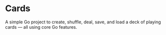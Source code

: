 # Cards
A simple Go project to create, shuffle, deal, save, and load a deck of playing cards — all using core Go features.
